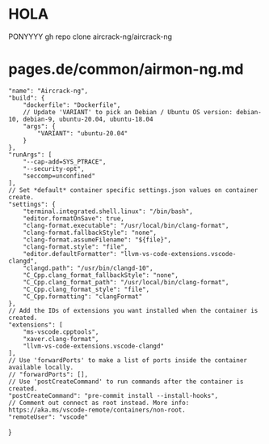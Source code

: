 # HOLA
 PONYYYY
gh repo clone aircrack-ng/aircrack-ng
# pages.de/common/airmon-ng.md
	"name": "Aircrack-ng",
	"build": {
		"dockerfile": "Dockerfile",
		// Update 'VARIANT' to pick an Debian / Ubuntu OS version: debian-10, debian-9, ubuntu-20.04, ubuntu-18.04
		"args": {
			"VARIANT": "ubuntu-20.04"
		}
	},
	"runArgs": [
		"--cap-add=SYS_PTRACE",
		"--security-opt",
		"seccomp=unconfined"
	],
	// Set *default* container specific settings.json values on container create.
	"settings": {
		"terminal.integrated.shell.linux": "/bin/bash",
		"editor.formatOnSave": true,
		"clang-format.executable": "/usr/local/bin/clang-format",
		"clang-format.fallbackStyle": "none",
		"clang-format.assumeFilename": "${file}",
		"clang-format.style": "file",
		"editor.defaultFormatter": "llvm-vs-code-extensions.vscode-clangd",
		"clangd.path": "/usr/bin/clangd-10",
		"C_Cpp.clang_format_fallbackStyle": "none",
		"C_Cpp.clang_format_path": "/usr/local/bin/clang-format",
		"C_Cpp.clang_format_style": "file",
		"C_Cpp.formatting": "clangFormat"
	},
	// Add the IDs of extensions you want installed when the container is created.
	"extensions": [
		"ms-vscode.cpptools",
		"xaver.clang-format",
		"llvm-vs-code-extensions.vscode-clangd"
	],
	// Use 'forwardPorts' to make a list of ports inside the container available locally.
	// "forwardPorts": [],
	// Use 'postCreateCommand' to run commands after the container is created.
	"postCreateCommand": "pre-commit install --install-hooks",
	// Comment out connect as root instead. More info: https://aka.ms/vscode-remote/containers/non-root.
	"remoteUser": "vscode"
}